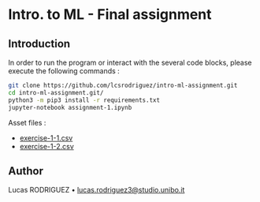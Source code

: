 # Intro. to ML - Final assignment


## Introduction

In order to run the program or interact with the several code blocks, please execute the following commands :

```bash
git clone https://github.com/lcsrodriguez/intro-ml-assignment.git
cd intro-ml-assignment.git/
python3 -m pip3 install -r requirements.txt
jupyter-notebook assignment-1.ipynb
```

Asset files :
- [exercise-1-1.csv](exercise-1-1.csv)
- [exercise-1-2.csv](exercise-1-2.csv)


## Author

Lucas RODRIGUEZ &bull; [lucas.rodriguez3@studio.unibo.it](mailto:lucas.rodriguez3@studio.unibo.it)